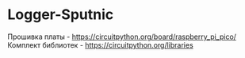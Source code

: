 # Logger-Sputnic

Прошивка платы - https://circuitpython.org/board/raspberry_pi_pico/
Комплект библиотек - https://circuitpython.org/libraries

